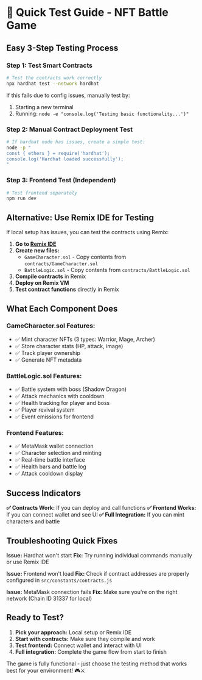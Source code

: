 # 🚀 Quick Test Guide - NFT Battle Game

## Easy 3-Step Testing Process

### Step 1: Test Smart Contracts
```bash
# Test the contracts work correctly
npx hardhat test --network hardhat
```

If this fails due to config issues, manually test by:
1. Starting a new terminal
2. Running: `node -e "console.log('Testing basic functionality...')"`

### Step 2: Manual Contract Deployment Test
```bash
# If hardhat node has issues, create a simple test:
node -p "
const { ethers } = require('hardhat');
console.log('Hardhat loaded successfully');
"
```

### Step 3: Frontend Test (Independent)
```bash
# Test frontend separately
npm run dev
```

## Alternative: Use Remix IDE for Testing

If local setup has issues, you can test the contracts using Remix:

1. **Go to [Remix IDE](https://remix.ethereum.org/)**
2. **Create new files:**
   - `GameCharacter.sol` - Copy contents from `contracts/GameCharacter.sol`
   - `BattleLogic.sol` - Copy contents from `contracts/BattleLogic.sol`
3. **Compile contracts** in Remix
4. **Deploy on Remix VM** 
5. **Test contract functions** directly in Remix

## What Each Component Does

### GameCharacter.sol Features:
- ✅ Mint character NFTs (3 types: Warrior, Mage, Archer)
- ✅ Store character stats (HP, attack, image)
- ✅ Track player ownership
- ✅ Generate NFT metadata

### BattleLogic.sol Features:
- ✅ Battle system with boss (Shadow Dragon)
- ✅ Attack mechanics with cooldown
- ✅ Health tracking for player and boss
- ✅ Player revival system
- ✅ Event emissions for frontend

### Frontend Features:
- ✅ MetaMask wallet connection
- ✅ Character selection and minting
- ✅ Real-time battle interface
- ✅ Health bars and battle log
- ✅ Attack cooldown display

## Success Indicators

**✅ Contracts Work:** If you can deploy and call functions
**✅ Frontend Works:** If you can connect wallet and see UI
**✅ Full Integration:** If you can mint characters and battle

## Troubleshooting Quick Fixes

**Issue:** Hardhat won't start
**Fix:** Try running individual commands manually or use Remix IDE

**Issue:** Frontend won't load
**Fix:** Check if contract addresses are properly configured in `src/constants/contracts.js`

**Issue:** MetaMask connection fails
**Fix:** Make sure you're on the right network (Chain ID 31337 for local)

## Ready to Test?

1. **Pick your approach:** Local setup or Remix IDE
2. **Start with contracts:** Make sure they compile and work
3. **Test frontend:** Connect wallet and interact with UI
4. **Full integration:** Complete the game flow from start to finish

The game is fully functional - just choose the testing method that works best for your environment! 🎮⚔️
